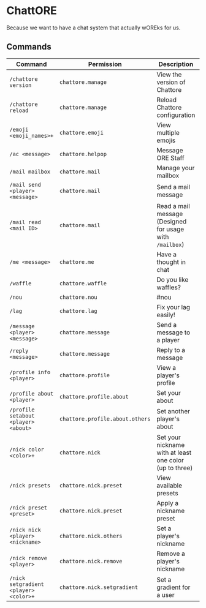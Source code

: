 # ChattORE

Because we want to have a chat system that actually wOREks for us.

## Commands

| Command                               | Permission                      | Description                                              | Aliases                                            |
|---------------------------------------|---------------------------------|----------------------------------------------------------|----------------------------------------------------|
| `/chattore version`                   | `chattore.manage`               | View the version of Chattore                             | No aliases                                         |
| `/chattore reload`                    | `chattore.manage`               | Reload Chattore configuration                            | No aliases                                         |
| `/emoji <emoji_names>+`               | `chattore.emoji`                | View multiple emojis                                     | No aliases                                         |
| `/ac <message>`                       | `chattore.helpop`               | Message ORE Staff                                        | No aliases                                         |
| `/mail mailbox`                       | `chattore.mail`                 | Manage your mailbox                                      | `/mailbox\|/mail`                                  |
| `/mail send <player> <message>`       | `chattore.mail`                 | Send a mail message                                      | No aliases                                         |
| `/mail read <mail ID>`                | `chattore.mail`                 | Read a mail message (Designed for usage with `/mailbox`) | No aliases                                         |
| `/me <message>`                       | `chattore.me`                   | Have a thought in chat                                   | No aliases                                         |
| `/waffle`                             | `chattore.waffle`               | Do you like waffles?                                     | No aliases                                         |
| `/nou`                                | `chattore.nou`                  | #nou                                                     | No aliases                                         |
| `/lag`                                | `chattore.lag`                  | Fix your lag easily!                                     | No aliases                                         |
| `/message <player> <message>`         | `chattore.message`              | Send a message to a player                               | `/m\|/pm\|/msg\|/vmsg\|/vmessage\|/whisper\|/tell` |
| `/reply <message>`                    | `chattore.message`              | Reply to a message                                       | `/playerprofile`                                   |
| `/profile info <player>`              | `chattore.profile`              | View a player's profile                                  | `/playerprofile`                                   |
| `/profile about <player>`             | `chattore.profile.about`        | Set your about                                           | `/playerprofile`                                   |
| `/profile setabout <player> <about>`  | `chattore.profile.about.others` | Set another player's about                               | `/playerprofile`                                   |
| `/nick color <color>+`                | `chattore.nick`                 | Set your nickname with at least one color (up to three)  | No aliases                                         |
| `/nick presets`                       | `chattore.nick.preset`          | View available presets                                   | No aliases                                         |
| `/nick preset <preset>`               | `chattore.nick.preset`          | Apply a nickname preset                                  | No aliases                                         |
| `/nick nick <player> <nickname>`      | `chattore.nick.others`          | Set a player's nickname                                  | No aliases                                         |
| `/nick remove <player>`               | `chattore.nick.remove`          | Remove a player's nickname                               | No aliases                                         |
| `/nick setgradient <player> <color>+` | `chattore.nick.setgradient`     | Set a gradient for a user                                | No aliases                                         |
